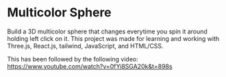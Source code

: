 # Multicolor Sphere
Build a 3D multicolor sphere that changes everytime you spin it around holding left click on it.
This project was made for learning and working with Three.js, React.js, tailwind, JavaScript, and HTML/CSS.

This has been followed by the following video: https://www.youtube.com/watch?v=0fYi8SGA20k&t=898s
